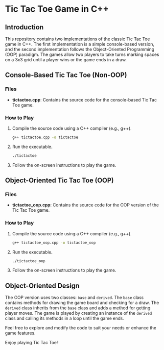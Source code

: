 # Tic Tac Toe Game in C++

## Introduction

This repository contains two implementations of the classic Tic Tac Toe game in C++. The first implementation is a simple console-based version, and the second implementation follows the Object-Oriented Programming (OOP) paradigm. The games allow two players to take turns marking spaces on a 3x3 grid until a player wins or the game ends in a draw.

## Console-Based Tic Tac Toe (Non-OOP)

### Files
- **tictactoe.cpp**: Contains the source code for the console-based Tic Tac Toe game.
  
### How to Play
1. Compile the source code using a C++ compiler (e.g., g++).
   ```bash
   g++ tictactoe.cpp -o tictactoe
   ```
2. Run the executable.
   ```bash
   ./tictactoe
   ```
3. Follow the on-screen instructions to play the game.

## Object-Oriented Tic Tac Toe (OOP)

### Files
- **tictactoe_oop.cpp**: Contains the source code for the OOP version of the Tic Tac Toe game.
  
### How to Play
1. Compile the source code using a C++ compiler (e.g., g++).
   ```bash
   g++ tictactoe_oop.cpp -o tictactoe_oop
   ```
2. Run the executable.
   ```bash
   ./tictactoe_oop
   ```
3. Follow the on-screen instructions to play the game.

## Object-Oriented Design

The OOP version uses two classes: `base` and `derived`. The `base` class contains methods for drawing the game board and checking for a draw. The `derived` class inherits from the `base` class and adds a method for getting player moves. The game is played by creating an instance of the `derived` class and calling its methods in a loop until the game ends.

Feel free to explore and modify the code to suit your needs or enhance the game features.

Enjoy playing Tic Tac Toe!